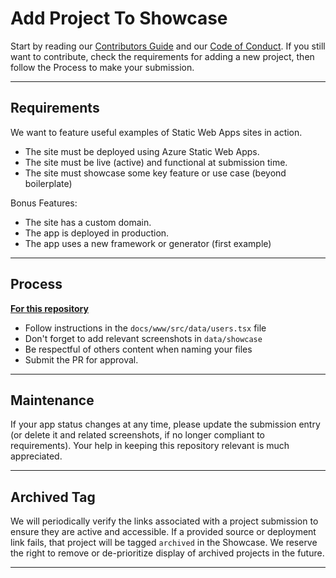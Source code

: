 # Add Project To Showcase

Start by reading our [Contributors Guide](https://github.com/microsoft/static-web-apps-gallery-code-samples/blob/master/CONTRIBUTING.md) and our [Code of Conduct](https://github.com/microsoft/static-web-apps-gallery-code-samples/blob/master/CODE_OF_CONDUCT.md). If you still want to contribute, check the requirements for adding a new project, then follow the Process to make your submission.

---

## Requirements

We want to feature useful examples of Static Web Apps sites in action.
 * The site must be deployed using Azure Static Web Apps.
 * The site must be live (active) and functional at submission time.
 * The site must showcase some key feature or use case (beyond boilerplate)

Bonus Features:
 * The site has a custom domain.
 * The app is deployed in production.
 * The app uses a new framework or generator (first example)

---

## Process

[**For this repository**](https://github.com/microsoft/static-web-apps-gallery-code-samples/) 
* Follow instructions in the `docs/www/src/data/users.tsx` file
* Don't forget to add relevant screenshots in `data/showcase`
* Be respectful of others content when naming your files
* Submit the PR for approval.

---

## Maintenance

If your app status changes at any time, please  update the submission entry (or delete it and related screenshots, if no longer compliant to requirements). Your help in keeping this repository relevant is much appreciated.

---

## Archived Tag

We will periodically verify the links associated with a project submission to ensure they are active and accessible. If a provided source or deployment link fails, that project will be tagged `archived` in the Showcase. We reserve the right to remove or de-prioritize display of archived projects in the future.

---